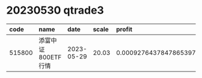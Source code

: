 
# 20230530 qtrade3
 | code | name | date | scale | profit | pattern | success_rate | success_cnt | fund_cnt | 
 | :----- | :----- | :----- | :----- | :----- | :----- | :----- | :----- | :----- | 
 | 515800 | 添富中证800ETF行情 | 2023-05-29 | 20.03 | 0.0009276437847865397 | 010001**** | 0.9166666666666666 | 11 | 12 | 
